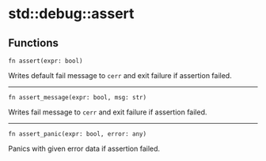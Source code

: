 # std::debug::assert

## Functions
```jule
fn assert(expr: bool)
```
Writes default fail message to `cerr` and exit failure if assertion failed.

---

```jule
fn assert_message(expr: bool, msg: str)
```
Writes fail message to `cerr` and exit failure if assertion failed.

---

```jule
fn assert_panic(expr: bool, error: any)
```
Panics with given error data if assertion failed. 